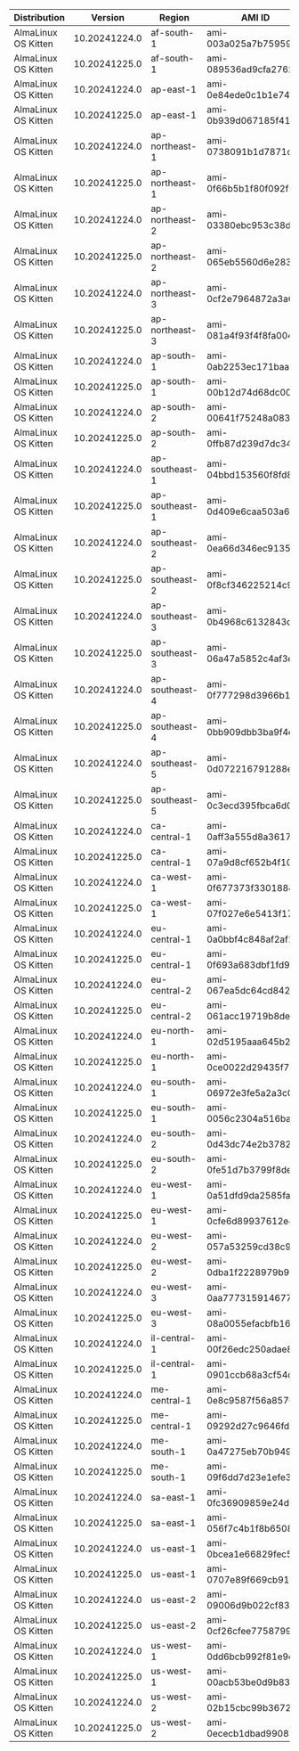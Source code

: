 Distribution|Version|Region|AMI ID|Arch
-|-|-|-|-
AlmaLinux OS Kitten |10.20241224.0 |af-south-1 |ami-003a025a7b759591f |x86_64
AlmaLinux OS Kitten |10.20241225.0 |af-south-1 |ami-089536ad9cfa2762b |aarch64
AlmaLinux OS Kitten |10.20241224.0 |ap-east-1 |ami-0e84ede0c1b1e74d2 |x86_64
AlmaLinux OS Kitten |10.20241225.0 |ap-east-1 |ami-0b939d067185f41f0 |aarch64
AlmaLinux OS Kitten |10.20241224.0 |ap-northeast-1 |ami-0738091b1d7871c73 |x86_64
AlmaLinux OS Kitten |10.20241225.0 |ap-northeast-1 |ami-0f66b5b1f80f092f2 |aarch64
AlmaLinux OS Kitten |10.20241224.0 |ap-northeast-2 |ami-03380ebc953c38d98 |x86_64
AlmaLinux OS Kitten |10.20241225.0 |ap-northeast-2 |ami-065eb5560d6e283e2 |aarch64
AlmaLinux OS Kitten |10.20241224.0 |ap-northeast-3 |ami-0cf2e7964872a3a67 |x86_64
AlmaLinux OS Kitten |10.20241225.0 |ap-northeast-3 |ami-081a4f93f4f8fa004 |aarch64
AlmaLinux OS Kitten |10.20241224.0 |ap-south-1 |ami-0ab2253ec171baac1 |x86_64
AlmaLinux OS Kitten |10.20241225.0 |ap-south-1 |ami-00b12d74d68dc00f5 |aarch64
AlmaLinux OS Kitten |10.20241224.0 |ap-south-2 |ami-00641f75248a08352 |x86_64
AlmaLinux OS Kitten |10.20241225.0 |ap-south-2 |ami-0ffb87d239d7dc340 |aarch64
AlmaLinux OS Kitten |10.20241224.0 |ap-southeast-1 |ami-04bbd153560f8fd86 |x86_64
AlmaLinux OS Kitten |10.20241225.0 |ap-southeast-1 |ami-0d409e6caa503a61f |aarch64
AlmaLinux OS Kitten |10.20241224.0 |ap-southeast-2 |ami-0ea66d346ec913568 |x86_64
AlmaLinux OS Kitten |10.20241225.0 |ap-southeast-2 |ami-0f8cf346225214c94 |aarch64
AlmaLinux OS Kitten |10.20241224.0 |ap-southeast-3 |ami-0b4968c6132843d8a |x86_64
AlmaLinux OS Kitten |10.20241225.0 |ap-southeast-3 |ami-06a47a5852c4af3e5 |aarch64
AlmaLinux OS Kitten |10.20241224.0 |ap-southeast-4 |ami-0f777298d3966b133 |x86_64
AlmaLinux OS Kitten |10.20241225.0 |ap-southeast-4 |ami-0bb909dbb3ba9f4d1 |aarch64
AlmaLinux OS Kitten |10.20241224.0 |ap-southeast-5 |ami-0d072216791288e41 |x86_64
AlmaLinux OS Kitten |10.20241225.0 |ap-southeast-5 |ami-0c3ecd395fbca6d04 |aarch64
AlmaLinux OS Kitten |10.20241224.0 |ca-central-1 |ami-0aff3a555d8a3617f |x86_64
AlmaLinux OS Kitten |10.20241225.0 |ca-central-1 |ami-07a9d8cf652b4f10a |aarch64
AlmaLinux OS Kitten |10.20241224.0 |ca-west-1 |ami-0f677373f33018843 |x86_64
AlmaLinux OS Kitten |10.20241225.0 |ca-west-1 |ami-07f027e6e5413f174 |aarch64
AlmaLinux OS Kitten |10.20241224.0 |eu-central-1 |ami-0a0bbf4c848af2af1 |x86_64
AlmaLinux OS Kitten |10.20241225.0 |eu-central-1 |ami-0f693a683dbf1fd95 |aarch64
AlmaLinux OS Kitten |10.20241224.0 |eu-central-2 |ami-067ea5dc64cd842e8 |x86_64
AlmaLinux OS Kitten |10.20241225.0 |eu-central-2 |ami-061acc19719b8de9d |aarch64
AlmaLinux OS Kitten |10.20241224.0 |eu-north-1 |ami-02d5195aaa645b2d9 |x86_64
AlmaLinux OS Kitten |10.20241225.0 |eu-north-1 |ami-0ce0022d29435f7e9 |aarch64
AlmaLinux OS Kitten |10.20241224.0 |eu-south-1 |ami-06972e3fe5a2a3c06 |x86_64
AlmaLinux OS Kitten |10.20241225.0 |eu-south-1 |ami-0056c2304a516ba2c |aarch64
AlmaLinux OS Kitten |10.20241224.0 |eu-south-2 |ami-0d43dc74e2b37823b |x86_64
AlmaLinux OS Kitten |10.20241225.0 |eu-south-2 |ami-0fe51d7b3799f8dec |aarch64
AlmaLinux OS Kitten |10.20241224.0 |eu-west-1 |ami-0a51dfd9da2585fa9 |x86_64
AlmaLinux OS Kitten |10.20241225.0 |eu-west-1 |ami-0cfe6d89937612e41 |aarch64
AlmaLinux OS Kitten |10.20241224.0 |eu-west-2 |ami-057a53259cd38c906 |x86_64
AlmaLinux OS Kitten |10.20241225.0 |eu-west-2 |ami-0dba1f2228979b999 |aarch64
AlmaLinux OS Kitten |10.20241224.0 |eu-west-3 |ami-0aa77731591467751 |x86_64
AlmaLinux OS Kitten |10.20241225.0 |eu-west-3 |ami-08a0055efacbfb16d |aarch64
AlmaLinux OS Kitten |10.20241224.0 |il-central-1 |ami-00f26edc250adae88 |x86_64
AlmaLinux OS Kitten |10.20241225.0 |il-central-1 |ami-0901ccb68a3cf54dd |aarch64
AlmaLinux OS Kitten |10.20241224.0 |me-central-1 |ami-0e8c9587f56a85764 |x86_64
AlmaLinux OS Kitten |10.20241225.0 |me-central-1 |ami-09292d27c9646fd98 |aarch64
AlmaLinux OS Kitten |10.20241224.0 |me-south-1 |ami-0a47275eb70b949ab |x86_64
AlmaLinux OS Kitten |10.20241225.0 |me-south-1 |ami-09f6dd7d23e1efe3b |aarch64
AlmaLinux OS Kitten |10.20241224.0 |sa-east-1 |ami-0fc36909859e24d67 |x86_64
AlmaLinux OS Kitten |10.20241225.0 |sa-east-1 |ami-056f7c4b1f8b6508c |aarch64
AlmaLinux OS Kitten |10.20241224.0 |us-east-1 |ami-0bcea1e66829fec5b |x86_64
AlmaLinux OS Kitten |10.20241225.0 |us-east-1 |ami-0707e89f669cb9128 |aarch64
AlmaLinux OS Kitten |10.20241224.0 |us-east-2 |ami-09006d9b022cf83bf |x86_64
AlmaLinux OS Kitten |10.20241225.0 |us-east-2 |ami-0cf26cfee77587998 |aarch64
AlmaLinux OS Kitten |10.20241224.0 |us-west-1 |ami-0dd6bcb992f81e9dd |x86_64
AlmaLinux OS Kitten |10.20241225.0 |us-west-1 |ami-00acb53be0d9b83f8 |aarch64
AlmaLinux OS Kitten |10.20241224.0 |us-west-2 |ami-02b15cbc99b36723b |x86_64
AlmaLinux OS Kitten |10.20241225.0 |us-west-2 |ami-0ececb1dbad990839 |aarch64
